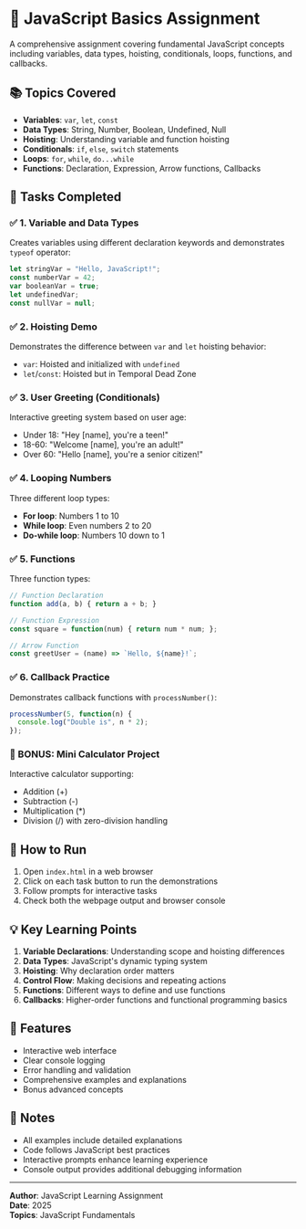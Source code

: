 # 🧠 JavaScript Basics Assignment

A comprehensive assignment covering fundamental JavaScript concepts including variables, data types, hoisting, conditionals, loops, functions, and callbacks.

## 📚 Topics Covered

- **Variables**: `var`, `let`, `const`
- **Data Types**: String, Number, Boolean, Undefined, Null
- **Hoisting**: Understanding variable and function hoisting
- **Conditionals**: `if`, `else`, `switch` statements
- **Loops**: `for`, `while`, `do...while`
- **Functions**: Declaration, Expression, Arrow functions, Callbacks

## 🧪 Tasks Completed

### ✅ 1. Variable and Data Types
Creates variables using different declaration keywords and demonstrates `typeof` operator:
```javascript
let stringVar = "Hello, JavaScript!";
const numberVar = 42;
var booleanVar = true;
let undefinedVar;
const nullVar = null;
```

### ✅ 2. Hoisting Demo
Demonstrates the difference between `var` and `let` hoisting behavior:
- `var`: Hoisted and initialized with `undefined`
- `let`/`const`: Hoisted but in Temporal Dead Zone

### ✅ 3. User Greeting (Conditionals)
Interactive greeting system based on user age:
- Under 18: "Hey [name], you're a teen!"
- 18-60: "Welcome [name], you're an adult!"
- Over 60: "Hello [name], you're a senior citizen!"

### ✅ 4. Looping Numbers
Three different loop types:
- **For loop**: Numbers 1 to 10
- **While loop**: Even numbers 2 to 20
- **Do-while loop**: Numbers 10 down to 1

### ✅ 5. Functions
Three function types:
```javascript
// Function Declaration
function add(a, b) { return a + b; }

// Function Expression
const square = function(num) { return num * num; };

// Arrow Function
const greetUser = (name) => `Hello, ${name}!`;
```

### ✅ 6. Callback Practice
Demonstrates callback functions with `processNumber()`:
```javascript
processNumber(5, function(n) {
  console.log("Double is", n * 2);
});
```

### 🏁 BONUS: Mini Calculator Project
Interactive calculator supporting:
- Addition (+)
- Subtraction (-)
- Multiplication (*)
- Division (/) with zero-division handling

## 🚀 How to Run

1. Open `index.html` in a web browser
2. Click on each task button to run the demonstrations
3. Follow prompts for interactive tasks
4. Check both the webpage output and browser console

## 💡 Key Learning Points

1. **Variable Declarations**: Understanding scope and hoisting differences
2. **Data Types**: JavaScript's dynamic typing system
3. **Hoisting**: Why declaration order matters
4. **Control Flow**: Making decisions and repeating actions
5. **Functions**: Different ways to define and use functions
6. **Callbacks**: Higher-order functions and functional programming basics

## 🔧 Features

- Interactive web interface
- Clear console logging
- Error handling and validation
- Comprehensive examples and explanations
- Bonus advanced concepts

## 📝 Notes

- All examples include detailed explanations
- Code follows JavaScript best practices
- Interactive prompts enhance learning experience
- Console output provides additional debugging information

---

**Author**: JavaScript Learning Assignment  
**Date**: 2025  
**Topics**: JavaScript Fundamentals